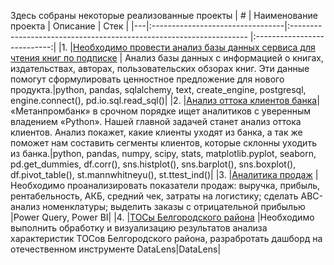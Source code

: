 Здесь собраны некоторые реализованные проекты
| # | Наименование проекта             | Описание                                                            | Стек                        |
|---|:---------------------------------|:------------------------------------------------------------------- |:---------------------------:|
|1. |[Необходимо провести анализ базы данных сервиса для чтения книг по подписке](https://github.com/chestnut-albina/projects/tree/main/%D0%90%D0%BD%D0%B0%D0%BB%D0%B8%D0%B7%20%D0%B1%D0%B0%D0%B7%D1%8B%20%D0%B4%D0%B0%D0%BD%D0%BD%D1%8B%D1%85%20%D1%81%D0%B5%D1%80%D0%B2%D0%B8%D1%81%D0%B0%20%D0%B4%D0%BB%D1%8F%20%D1%87%D1%82%D0%B5%D0%BD%D0%B8%D1%8F%20%D0%BA%D0%BD%D0%B8%D0%B3%20%D0%BF%D0%BE%20%D0%BF%D0%BE%D0%B4%D0%BF%D0%B8%D1%81%D0%BA%D0%B5) | Анализ базы данных с информацией о книгах, издательствах, авторах, пользовательских обзорах книг. Эти данные помогут сформулировать ценностное предложение для нового продукта.|python, pandas, sqlalchemy, text, create_engine, postgresql, engine.connect(), pd.io.sql.read_sql()|
|2. |[Анализ оттока клиентов банка](https://github.com/chestnut-albina/projects/tree/main/%D0%90%D0%BD%D0%B0%D0%BB%D0%B8%D0%B7%20%D0%BE%D1%82%D1%82%D0%BE%D0%BA%D0%B0%20%D0%BA%D0%BB%D0%B8%D0%B5%D0%BD%D1%82%D0%BE%D0%B2%20%D0%B1%D0%B0%D0%BD%D0%BA%D0%B0)| «Метанпромбанк» в срочном порядке ищет аналитиков с уверенным владением «Python». Нашей главной задачей станет анализ оттока клиентов. Анализ покажет, какие клиенты уходят из банка, а так же поможет нам составить сегменты клиентов, которые склонны уходить из банка.|python, pandas, numpy, scipy, stats, matplotlib.pyplot, seaborn, pd.get_dummies, df.corr(), sns.histplot(), sns.barplot(), sns.boxplot(), df.pivot_table(), st.mannwhitneyu(), st.ttest_ind()|
|3. |[Аналитика продаж](https://github.com/chestnut-albina/projects/tree/main/%D0%90%D0%BD%D0%B0%D0%BB%D0%B8%D1%82%D0%B8%D0%BA%D0%B0%20%D0%BF%D1%80%D0%BE%D0%B4%D0%B0%D0%B6) |Необходимо проанализировать показатели продаж: выручка, прибыль, рентабельность, АКБ, средний чек, затраты на логистику; сделать ABC-анализ номенклатуры; выделить заказы с отрицательной прибылью |Power Query, Power BI|
|4. |[ТОСы Белгородского района](https://github.com/chestnut-albina/projects/tree/main/%D0%90%D0%BD%D0%B0%D0%BB%D0%B8%D1%82%D0%B8%D0%BA%D0%B0%20%D0%BF%D1%80%D0%BE%D0%B4%D0%B0%D0%B6) |Необходимо выполнить обработку и визуализацию результатов анализа характеристик ТОСов Белгородского района, разрабротать дашборд на отечественном инструменте DataLens|DataLens|


